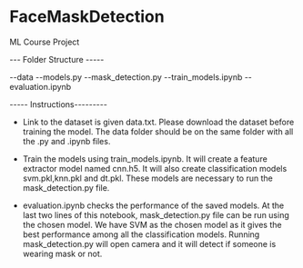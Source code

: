 # FaceMaskDetection
ML Course Project

--- Folder Structure -----

--data
--models.py
--mask_detection.py
--train_models.ipynb
--evaluation.ipynb

----- Instructions---------

- Link to the dataset is given data.txt. Please download the dataset before training the model. The data folder should be on the same folder with all the .py and .ipynb files.

- Train the models using train_models.ipynb. It will create a feature extractor model named cnn.h5. It will also create classification models svm.pkl,knn.pkl and dt.pkl.
These models are necessary to run the mask_detection.py file.

- evaluation.ipynb checks the performance of the saved models. At the last two lines of this notebook, mask_detection.py file can be run using the chosen model. We have SVM as the chosen model as it gives the best performance among all the classification models. Running mask_detection.py will open camera and it will detect if someone is wearing mask or not.


